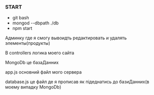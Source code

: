 ### START
- git bash
- mongod --dbpath ./db
- npm start

Админку где я смогу вывоидть редактировать и удалять элементы(продукты)

В controllers логика моего сайта

MongoDb це базаДанних

app.js основний файл мого сервера

database.js це файл де я прописав як підеднатись до базиДанних(в моему випадку MongoDb)